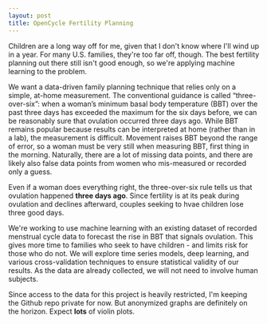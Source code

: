 ```yaml
---
layout: post
title: OpenCycle Fertility Planning
---
```


Children are a long way off for me, given that I don't know where I'll wind up in a year. For many U.S. families, they're too far off, though. The best fertility planning out there still isn't good enough, so we're applying machine learning to the problem.

We want a data-driven family planning technique that relies only on a simple, at-home measurement. The conventional guidance is called “three-over-six”: when a woman’s minimum basal body temperature (BBT) over the past three days has exceeded the maximum for the six days before, we can be reasonably sure that ovulation occurred three days ago. While BBT remains popular because results can be interpreted at home (rather than in a lab), the measurement is difficult. Movement raises BBT beyond the range of error, so a woman must be very still when measuring BBT, first thing in the morning. Naturally, there are a lot of missing data points, and there are likely also false data points from women who mis-measured or recorded only a guess.

Even if a woman does everything right, the three-over-six rule tells us that ovulation happened **three days ago**. Since fertility is at its peak during ovulation and declines afterward, couples seeking to hvae children lose three good days.

We're working to use machine learning with an existing dataset of recorded menstrual cycle data to forecast the rise in BBT that signals ovulation. This gives more time to families who seek to have children - and limits risk for those who do not. We will explore time series models, deep learning, and various cross-validation techniques to ensure statistical validity of our results. As the data are already collected, we will not need to involve human subjects. 

Since access to the data for this project is heavily restricted, I'm keeping the Github repo private for now. But anonymized graphs are definitely on the horizon. Expect **lots** of violin plots.
